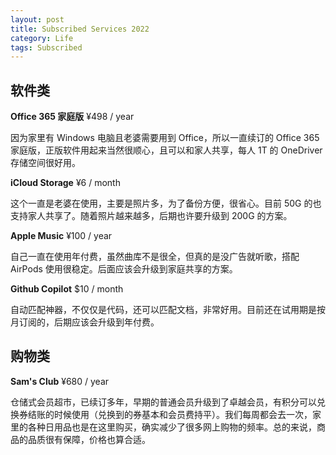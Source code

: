 ```yaml
---
layout: post
title: Subscribed Services 2022
category: Life
tags: Subscribed
---
```



## 软件类

**Office 365 家庭版** ¥498 / year

因为家里有 Windows 电脑且老婆需要用到 Office，所以一直续订的 Office 365 家庭版，正版软件用起来当然很顺心，且可以和家人共享，每人 1T 的 OneDriver 存储空间很好用。

**iCloud Storage** ¥6 / month

这个一直是老婆在使用，主要是照片多，为了备份方便，很省心。目前 50G 的也支持家人共享了。随着照片越来越多，后期也许要升级到 200G 的方案。

**Apple Music** ¥100 / year

自己一直在使用年付费，虽然曲库不是很全，但真的是没广告就听歌，搭配 AirPods 使用很稳定。后面应该会升级到家庭共享的方案。

**Github Copilot** $10 / month

自动匹配神器，不仅仅是代码，还可以匹配文档，非常好用。目前还在试用期是按月订阅的，后期应该会升级到年付费。


## 购物类

**Sam's Club** ¥680 / year

仓储式会员超市，已续订多年，早期的普通会员升级到了卓越会员，有积分可以兑换券结账的时候使用（兑换到的券基本和会员费持平）。我们每周都会去一次，家里的各种日用品也是在这里购买，确实减少了很多网上购物的频率。总的来说，商品的品质很有保障，价格也算合适。